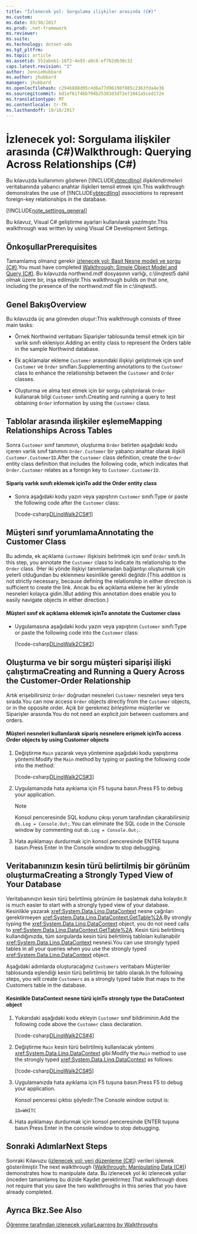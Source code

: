 ```yaml
---
title: "İzlenecek yol: Sorgulama ilişkiler arasında (C#)"
ms.custom: 
ms.date: 03/30/2017
ms.prod: .net-framework
ms.reviewer: 
ms.suite: 
ms.technology: dotnet-ado
ms.tgt_pltfrm: 
ms.topic: article
ms.assetid: 552abeb1-18f2-4e93-a9c6-ef7b2db30c32
caps.latest.revision: "2"
author: JennieHubbard
ms.author: jhubbard
manager: jhubbard
ms.openlocfilehash: c294b888d95c4d6a77d96198f885c2363fda4e36
ms.sourcegitcommit: bd1ef61f4bb794b25383d3d72e71041a5ced172e
ms.translationtype: MT
ms.contentlocale: tr-TR
ms.lasthandoff: 10/18/2017
---
```

# <a name="walkthrough-querying-across-relationships-c"></a><span data-ttu-id="2279d-102">İzlenecek yol: Sorgulama ilişkiler arasında (C#)</span><span class="sxs-lookup"><span data-stu-id="2279d-102">Walkthrough: Querying Across Relationships (C#)</span></span>
<span data-ttu-id="2279d-103">Bu kılavuzda kullanımını gösteren [!INCLUDE[vbtecdlinq](../../../../../../includes/vbtecdlinq-md.md)] *ilişkilendirmeleri* veritabanında yabancı anahtar ilişkileri temsil etmek için.</span><span class="sxs-lookup"><span data-stu-id="2279d-103">This walkthrough demonstrates the use of [!INCLUDE[vbtecdlinq](../../../../../../includes/vbtecdlinq-md.md)] *associations* to represent foreign-key relationships in the database.</span></span>  
  
 [!INCLUDE[note_settings_general](../../../../../../includes/note-settings-general-md.md)]  
  
 <span data-ttu-id="2279d-104">Bu kılavuz, Visual C# geliştirme ayarları kullanılarak yazılmıştır.</span><span class="sxs-lookup"><span data-stu-id="2279d-104">This walkthrough was written by using Visual C# Development Settings.</span></span>  
  
## <a name="prerequisites"></a><span data-ttu-id="2279d-105">Önkoşullar</span><span class="sxs-lookup"><span data-stu-id="2279d-105">Prerequisites</span></span>  
 <span data-ttu-id="2279d-106">Tamamlamış olmanız gerekir [izlenecek yol: Basit Nesne modeli ve sorgu (C#)](../../../../../../docs/framework/data/adonet/sql/linq/walkthrough-simple-object-model-and-query-csharp.md).</span><span class="sxs-lookup"><span data-stu-id="2279d-106">You must have completed [Walkthrough: Simple Object Model and Query (C#)](../../../../../../docs/framework/data/adonet/sql/linq/walkthrough-simple-object-model-and-query-csharp.md).</span></span> <span data-ttu-id="2279d-107">Bu kılavuzda northwnd.mdf dosyasının varlığı, c:\linqtest5 dahil olmak üzere bir, inşa edilmiştir.</span><span class="sxs-lookup"><span data-stu-id="2279d-107">This walkthrough builds on that one, including the presence of the northwnd.mdf file in c:\linqtest5.</span></span>  
  
## <a name="overview"></a><span data-ttu-id="2279d-108">Genel Bakış</span><span class="sxs-lookup"><span data-stu-id="2279d-108">Overview</span></span>  
 <span data-ttu-id="2279d-109">Bu kılavuzda üç ana görevden oluşur:</span><span class="sxs-lookup"><span data-stu-id="2279d-109">This walkthrough consists of three main tasks:</span></span>  
  
-   <span data-ttu-id="2279d-110">Örnek Northwind veritabanı Siparişler tablosunda temsil etmek için bir varlık sınıfı ekleniyor.</span><span class="sxs-lookup"><span data-stu-id="2279d-110">Adding an entity class to represent the Orders table in the sample Northwind database.</span></span>  
  
-   <span data-ttu-id="2279d-111">Ek açıklamalar ekleme `Customer` arasındaki ilişkiyi geliştirmek için sınıf `Customer` ve `Order` sınıfları.</span><span class="sxs-lookup"><span data-stu-id="2279d-111">Supplementing annotations to the `Customer` class to enhance the relationship between the `Customer` and `Order` classes.</span></span>  
  
-   <span data-ttu-id="2279d-112">Oluşturma ve alma test etmek için bir sorgu çalıştırılarak `Order` kullanarak bilgi `Customer` sınıfı.</span><span class="sxs-lookup"><span data-stu-id="2279d-112">Creating and running a query to test obtaining `Order` information by using the `Customer` class.</span></span>  
  
## <a name="mapping-relationships-across-tables"></a><span data-ttu-id="2279d-113">Tablolar arasında ilişkiler eşleme</span><span class="sxs-lookup"><span data-stu-id="2279d-113">Mapping Relationships Across Tables</span></span>  
 <span data-ttu-id="2279d-114">Sonra `Customer` sınıf tanımının, oluşturma `Order` belirten aşağıdaki kodu içeren varlık sınıf tanımını `Order.Customer` bir yabancı anahtar olarak ilişkili `Customer.CustomerID`.</span><span class="sxs-lookup"><span data-stu-id="2279d-114">After the `Customer` class definition, create the `Order` entity class definition that includes the following code, which indicates that `Order.Customer` relates as a foreign key to `Customer.CustomerID`.</span></span>  
  
#### <a name="to-add-the-order-entity-class"></a><span data-ttu-id="2279d-115">Sipariş varlık sınıfı eklemek için</span><span class="sxs-lookup"><span data-stu-id="2279d-115">To add the Order entity class</span></span>  
  
-   <span data-ttu-id="2279d-116">Sonra aşağıdaki kodu yazın veya yapıştırın `Customer` sınıfı:</span><span class="sxs-lookup"><span data-stu-id="2279d-116">Type or paste the following code after the `Customer` class:</span></span>  
  
     [!code-csharp[DLinqWalk2CS#1](../../../../../../samples/snippets/csharp/VS_Snippets_Data/DLinqWalk2CS/cs/Program.cs#1)]  
  
## <a name="annotating-the-customer-class"></a><span data-ttu-id="2279d-117">Müşteri sınıf yorumlama</span><span class="sxs-lookup"><span data-stu-id="2279d-117">Annotating the Customer Class</span></span>  
 <span data-ttu-id="2279d-118">Bu adımda, ek açıklama `Customer` ilişkisini belirtmek için sınıf `Order` sınıfı.</span><span class="sxs-lookup"><span data-stu-id="2279d-118">In this step, you annotate the `Customer` class to indicate its relationship to the `Order` class.</span></span> <span data-ttu-id="2279d-119">(Her iki yönde ilişkiyi tanımlamadan bağlantıyı oluşturmak için yeterli olduğundan bu eklenmesi kesinlikle gerekli değildir.</span><span class="sxs-lookup"><span data-stu-id="2279d-119">(This addition is not strictly necessary, because defining the relationship in either direction is sufficient to create the link.</span></span> <span data-ttu-id="2279d-120">Ancak bu ek açıklama ekleme her iki yönde nesneleri kolayca gidin.)</span><span class="sxs-lookup"><span data-stu-id="2279d-120">But adding this annotation does enable you to easily navigate objects in either direction.)</span></span>  
  
#### <a name="to-annotate-the-customer-class"></a><span data-ttu-id="2279d-121">Müşteri sınıf ek açıklama eklemek için</span><span class="sxs-lookup"><span data-stu-id="2279d-121">To annotate the Customer class</span></span>  
  
-   <span data-ttu-id="2279d-122">Uygulamasına aşağıdaki kodu yazın veya yapıştırın `Customer` sınıfı:</span><span class="sxs-lookup"><span data-stu-id="2279d-122">Type or paste the following code into the `Customer` class:</span></span>  
  
     [!code-csharp[DLinqWalk2CS#2](../../../../../../samples/snippets/csharp/VS_Snippets_Data/DLinqWalk2CS/cs/Program.cs#2)]  
  
## <a name="creating-and-running-a-query-across-the-customer-order-relationship"></a><span data-ttu-id="2279d-123">Oluşturma ve bir sorgu müşteri siparişi ilişki çalıştırma</span><span class="sxs-lookup"><span data-stu-id="2279d-123">Creating and Running a Query Across the Customer-Order Relationship</span></span>  
 <span data-ttu-id="2279d-124">Artık erişebilirsiniz `Order` doğrudan nesneleri `Customer` nesneleri veya ters sırada.</span><span class="sxs-lookup"><span data-stu-id="2279d-124">You can now access `Order` objects directly from the `Customer` objects, or in the opposite order.</span></span> <span data-ttu-id="2279d-125">Açık bir gerekmez *birleştirme* müşteriler ve Siparişler arasında.</span><span class="sxs-lookup"><span data-stu-id="2279d-125">You do not need an explicit *join* between customers and orders.</span></span>  
  
#### <a name="to-access-order-objects-by-using-customer-objects"></a><span data-ttu-id="2279d-126">Müşteri nesneleri kullanılarak sipariş nesnelere erişmek için</span><span class="sxs-lookup"><span data-stu-id="2279d-126">To access Order objects by using Customer objects</span></span>  
  
1.  <span data-ttu-id="2279d-127">Değiştirme `Main` yazarak veya yöntemine aşağıdaki kodu yapıştırma yöntemi:</span><span class="sxs-lookup"><span data-stu-id="2279d-127">Modify the `Main` method by typing or pasting the following code into the method:</span></span>  
  
     [!code-csharp[DLinqWalk2CS#3](../../../../../../samples/snippets/csharp/VS_Snippets_Data/DLinqWalk2CS/cs/Program.cs#3)]  
  
2.  <span data-ttu-id="2279d-128">Uygulamanızda hata ayıklama için F5 tuşuna basın.</span><span class="sxs-lookup"><span data-stu-id="2279d-128">Press F5 to debug your application.</span></span>  
  
    > [!NOTE]
    >  <span data-ttu-id="2279d-129">Konsol penceresinde SQL kodunu çıkışı yorum tarafından çıkarabilirsiniz `db.Log = Console.Out;`.</span><span class="sxs-lookup"><span data-stu-id="2279d-129">You can eliminate the SQL code in the Console window by commenting out `db.Log = Console.Out;`.</span></span>  
  
3.  <span data-ttu-id="2279d-130">Hata ayıklamayı durdurmak için konsol penceresinde ENTER tuşuna basın.</span><span class="sxs-lookup"><span data-stu-id="2279d-130">Press Enter in the Console window to stop debugging.</span></span>  
  
## <a name="creating-a-strongly-typed-view-of-your-database"></a><span data-ttu-id="2279d-131">Veritabanınızın kesin türü belirtilmiş bir görünüm oluşturma</span><span class="sxs-lookup"><span data-stu-id="2279d-131">Creating a Strongly Typed View of Your Database</span></span>  
 <span data-ttu-id="2279d-132">Veritabanınızın kesin türü belirtilmiş görünüm ile başlatmak daha kolaydır.</span><span class="sxs-lookup"><span data-stu-id="2279d-132">It is much easier to start with a strongly typed view of your database.</span></span> <span data-ttu-id="2279d-133">Kesinlikle yazarak <xref:System.Data.Linq.DataContext> nesne çağrıları gerektirmeyen <xref:System.Data.Linq.DataContext.GetTable%2A>.</span><span class="sxs-lookup"><span data-stu-id="2279d-133">By strongly typing the <xref:System.Data.Linq.DataContext> object, you do not need calls to <xref:System.Data.Linq.DataContext.GetTable%2A>.</span></span> <span data-ttu-id="2279d-134">Kesin türü belirtilmiş kullandığınızda, tüm sorgularda kesin türü belirtilmiş tabloları kullanabilir <xref:System.Data.Linq.DataContext> nesnesi.</span><span class="sxs-lookup"><span data-stu-id="2279d-134">You can use strongly typed tables in all your queries when you use the strongly typed <xref:System.Data.Linq.DataContext> object.</span></span>  
  
 <span data-ttu-id="2279d-135">Aşağıdaki adımlarda oluşturacağınız `Customers` veritabanı Müşteriler tablosunda eşlendiği kesin türü belirtilmiş bir tablo olarak.</span><span class="sxs-lookup"><span data-stu-id="2279d-135">In the following steps, you will create `Customers` as a strongly typed table that maps to the Customers table in the database.</span></span>  
  
#### <a name="to-strongly-type-the-datacontext-object"></a><span data-ttu-id="2279d-136">Kesinlikle DataContext nesne türü için</span><span class="sxs-lookup"><span data-stu-id="2279d-136">To strongly type the DataContext object</span></span>  
  
1.  <span data-ttu-id="2279d-137">Yukarıdaki aşağıdaki kodu ekleyin `Customer` sınıf bildiriminin.</span><span class="sxs-lookup"><span data-stu-id="2279d-137">Add the following code above the `Customer` class declaration.</span></span>  
  
     [!code-csharp[DLinqWalk2CS#4](../../../../../../samples/snippets/csharp/VS_Snippets_Data/DLinqWalk2CS/cs/Program.cs#4)]  
  
2.  <span data-ttu-id="2279d-138">Değiştirme `Main` kesin türü belirtilmiş kullanılacak yöntemi <xref:System.Data.Linq.DataContext> gibi:</span><span class="sxs-lookup"><span data-stu-id="2279d-138">Modify the `Main` method to use the strongly typed <xref:System.Data.Linq.DataContext> as follows:</span></span>  
  
     [!code-csharp[DLinqWalk2CS#5](../../../../../../samples/snippets/csharp/VS_Snippets_Data/DLinqWalk2CS/cs/Program.cs#5)]  
  
3.  <span data-ttu-id="2279d-139">Uygulamanızda hata ayıklama için F5 tuşuna basın.</span><span class="sxs-lookup"><span data-stu-id="2279d-139">Press F5 to debug your application.</span></span>  
  
     <span data-ttu-id="2279d-140">Konsol penceresi çıktısı şöyledir:</span><span class="sxs-lookup"><span data-stu-id="2279d-140">The Console window output is:</span></span>  
  
     `ID=WHITC`  
  
4.  <span data-ttu-id="2279d-141">Hata ayıklamayı durdurmak için konsol penceresinde ENTER tuşuna basın.</span><span class="sxs-lookup"><span data-stu-id="2279d-141">Press Enter in the console window to stop debugging.</span></span>  
  
## <a name="next-steps"></a><span data-ttu-id="2279d-142">Sonraki Adımlar</span><span class="sxs-lookup"><span data-stu-id="2279d-142">Next Steps</span></span>  
 <span data-ttu-id="2279d-143">Sonraki Kılavuzu ([izlenecek yol: veri düzenleme (C#)](../../../../../../docs/framework/data/adonet/sql/linq/walkthrough-manipulating-data-csharp.md)) verileri işlemek gösterilmiştir.</span><span class="sxs-lookup"><span data-stu-id="2279d-143">The next walkthrough ([Walkthrough: Manipulating Data (C#)](../../../../../../docs/framework/data/adonet/sql/linq/walkthrough-manipulating-data-csharp.md)) demonstrates how to manipulate data.</span></span> <span data-ttu-id="2279d-144">Bu izlenecek yol iki izlenecek yollar önceden tamamlamış bu dizide Kaydet gerektirmez.</span><span class="sxs-lookup"><span data-stu-id="2279d-144">That walkthrough does not require that you save the two walkthroughs in this series that you have already completed.</span></span>  
  
## <a name="see-also"></a><span data-ttu-id="2279d-145">Ayrıca Bkz.</span><span class="sxs-lookup"><span data-stu-id="2279d-145">See Also</span></span>  
 [<span data-ttu-id="2279d-146">Öğrenme tarafından izlenecek yollar</span><span class="sxs-lookup"><span data-stu-id="2279d-146">Learning by Walkthroughs</span></span>](../../../../../../docs/framework/data/adonet/sql/linq/learning-by-walkthroughs.md)
